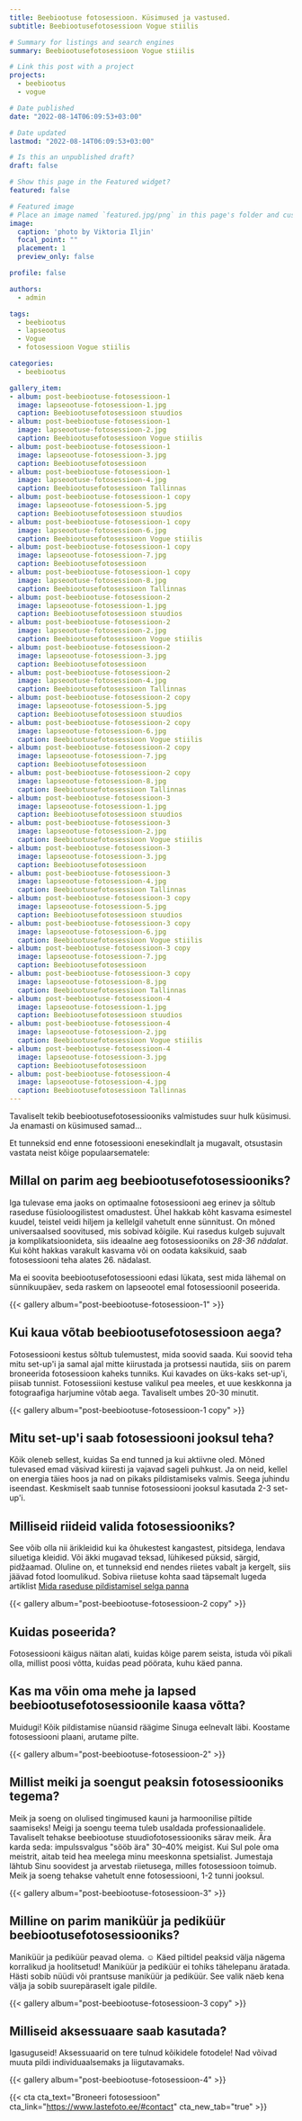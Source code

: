 ```yaml
---
title: Beebiootuse fotosessioon. Küsimused ja vastused.
subtitle: Beebiootusefotosessioon Vogue stiilis

# Summary for listings and search engines
summary: Beebiootusefotosessioon Vogue stiilis

# Link this post with a project
projects: 
  - beebiootus
  - vogue

# Date published
date: "2022-08-14T06:09:53+03:00"

# Date updated
lastmod: "2022-08-14T06:09:53+03:00"

# Is this an unpublished draft?
draft: false

# Show this page in the Featured widget?
featured: false

# Featured image
# Place an image named `featured.jpg/png` in this page's folder and customize its options here.
image:
  caption: 'photo by Viktoria Iljin'
  focal_point: ""
  placement: 1
  preview_only: false

profile: false

authors:
  - admin

tags:
  - beebiootus
  - lapseootus
  - Vogue
  - fotosessioon Vogue stiilis

categories:
  - beebiootus

gallery_item:
- album: post-beebiootuse-fotosessioon-1
  image: lapseootuse-fotosessioon-1.jpg
  caption: Beebiootusefotosessioon stuudios
- album: post-beebiootuse-fotosessioon-1
  image: lapseootuse-fotosessioon-2.jpg
  caption: Beebiootusefotosessioon Vogue stiilis
- album: post-beebiootuse-fotosessioon-1
  image: lapseootuse-fotosessioon-3.jpg
  caption: Beebiootusefotosessioon
- album: post-beebiootuse-fotosessioon-1
  image: lapseootuse-fotosessioon-4.jpg
  caption: Beebiootusefotosessioon Tallinnas
- album: post-beebiootuse-fotosessioon-1 copy
  image: lapseootuse-fotosessioon-5.jpg
  caption: Beebiootusefotosessioon stuudios
- album: post-beebiootuse-fotosessioon-1 copy
  image: lapseootuse-fotosessioon-6.jpg
  caption: Beebiootusefotosessioon Vogue stiilis
- album: post-beebiootuse-fotosessioon-1 copy
  image: lapseootuse-fotosessioon-7.jpg
  caption: Beebiootusefotosessioon
- album: post-beebiootuse-fotosessioon-1 copy
  image: lapseootuse-fotosessioon-8.jpg
  caption: Beebiootusefotosessioon Tallinnas
- album: post-beebiootuse-fotosessioon-2
  image: lapseootuse-fotosessioon-1.jpg
  caption: Beebiootusefotosessioon stuudios
- album: post-beebiootuse-fotosessioon-2
  image: lapseootuse-fotosessioon-2.jpg
  caption: Beebiootusefotosessioon Vogue stiilis
- album: post-beebiootuse-fotosessioon-2
  image: lapseootuse-fotosessioon-3.jpg
  caption: Beebiootusefotosessioon
- album: post-beebiootuse-fotosessioon-2
  image: lapseootuse-fotosessioon-4.jpg
  caption: Beebiootusefotosessioon Tallinnas
- album: post-beebiootuse-fotosessioon-2 copy
  image: lapseootuse-fotosessioon-5.jpg
  caption: Beebiootusefotosessioon stuudios
- album: post-beebiootuse-fotosessioon-2 copy
  image: lapseootuse-fotosessioon-6.jpg
  caption: Beebiootusefotosessioon Vogue stiilis
- album: post-beebiootuse-fotosessioon-2 copy
  image: lapseootuse-fotosessioon-7.jpg
  caption: Beebiootusefotosessioon
- album: post-beebiootuse-fotosessioon-2 copy
  image: lapseootuse-fotosessioon-8.jpg
  caption: Beebiootusefotosessioon Tallinnas
- album: post-beebiootuse-fotosessioon-3
  image: lapseootuse-fotosessioon-1.jpg
  caption: Beebiootusefotosessioon stuudios
- album: post-beebiootuse-fotosessioon-3
  image: lapseootuse-fotosessioon-2.jpg
  caption: Beebiootusefotosessioon Vogue stiilis
- album: post-beebiootuse-fotosessioon-3
  image: lapseootuse-fotosessioon-3.jpg
  caption: Beebiootusefotosessioon
- album: post-beebiootuse-fotosessioon-3
  image: lapseootuse-fotosessioon-4.jpg
  caption: Beebiootusefotosessioon Tallinnas
- album: post-beebiootuse-fotosessioon-3 copy
  image: lapseootuse-fotosessioon-5.jpg
  caption: Beebiootusefotosessioon stuudios
- album: post-beebiootuse-fotosessioon-3 copy
  image: lapseootuse-fotosessioon-6.jpg
  caption: Beebiootusefotosessioon Vogue stiilis
- album: post-beebiootuse-fotosessioon-3 copy
  image: lapseootuse-fotosessioon-7.jpg
  caption: Beebiootusefotosessioon 
- album: post-beebiootuse-fotosessioon-3 copy
  image: lapseootuse-fotosessioon-8.jpg
  caption: Beebiootusefotosessioon Tallinnas
- album: post-beebiootuse-fotosessioon-4
  image: lapseootuse-fotosessioon-1.jpg
  caption: Beebiootusefotosessioon stuudios
- album: post-beebiootuse-fotosessioon-4
  image: lapseootuse-fotosessioon-2.jpg
  caption: Beebiootusefotosessioon Vogue stiilis
- album: post-beebiootuse-fotosessioon-4
  image: lapseootuse-fotosessioon-3.jpg
  caption: Beebiootusefotosessioon
- album: post-beebiootuse-fotosessioon-4
  image: lapseootuse-fotosessioon-4.jpg
  caption: Beebiootusefotosessioon Tallinnas
---
```

Tavaliselt tekib beebiootusefotosessiooniks valmistudes suur hulk küsimusi. Ja enamasti on küsimused samad...

Et tunneksid end enne fotosessiooni enesekindlalt ja mugavalt, otsustasin vastata neist kõige populaarsematele:

## Millal on parim aeg beebiootusefotosessiooniks?
Iga tulevase ema jaoks on optimaalne fotosessiooni aeg erinev ja sõltub raseduse füsioloogilistest omadustest. Ühel hakkab kõht kasvama esimestel kuudel, teistel veidi hiljem ja kellelgil vahetult enne sünnitust. On mõned universaalsed soovitused, mis sobivad kõigile. Kui rasedus kulgeb sujuvalt ja komplikatsioonideta, siis ideaalne aeg fotosessiooniks on _28-36 nädalat_. Kui kõht hakkas varakult kasvama või on oodata kaksikuid, saab fotosessiooni teha alates 26. nädalast.

Ma ei soovita beebiootusefotosessiooni edasi lükata, sest mida lähemal on sünnikuupäev, seda raskem on lapseootel emal fotosessioonil poseerida.

{{< gallery album="post-beebiootuse-fotosessioon-1" >}}

## Kui kaua võtab beebiootusefotosessioon aega?
Fotosessiooni kestus sõltub tulemustest, mida soovid saada. Kui soovid teha mitu set-up'i ja samal ajal mitte kiirustada ja protsessi nautida, siis on parem broneerida fotosessioon kaheks tunniks. Kui kavades on üks-kaks set-up'i, piisab tunnist.
Fotosessiioni kestuse valikul pea meeles, et uue keskkonna ja fotograafiga harjumine võtab aega. Tavaliselt umbes 20-30 minutit.

{{< gallery album="post-beebiootuse-fotosessioon-1 copy" >}}

## Mitu set-up'i saab fotosessiooni jooksul teha?
Kõik oleneb sellest, kuidas Sa end tunned ja kui aktiivne oled. Mõned tulevased emad väsivad kiiresti ja vajavad sageli puhkust. Ja on neid, kellel on energia täies hoos ja nad on pikaks pildistamiseks valmis. Seega juhindu iseendast. Keskmiselt saab tunnise fotosessiooni jooksul kasutada 2-3 set-up'i.

## Milliseid riideid valida fotosessiooniks?
See võib olla nii ärikleidid kui ka õhukestest kangastest, pitsidega, lendava siluetiga kleidid. Või äkki mugavad teksad, lühikesed püksid, särgid, pidžaamad. Oluline on, et tunneksid end nendes riietes vabalt ja kergelt, siis jäävad fotod loomulikud. Sobiva riietuse kohta saad täpsemalt lugeda artiklist [Mida raseduse pildistamisel selga panna](https://www.lastefoto.ee/post/mida-beebiootuse-fotosessioonile-selga-panna/)

{{< gallery album="post-beebiootuse-fotosessioon-2 copy" >}}

## Kuidas poseerida?
Fotosessiooni käigus näitan alati, kuidas kõige parem seista, istuda või pikali olla, millist poosi võtta, kuidas pead pöörata, kuhu käed panna.

## Kas ma võin oma mehe ja lapsed beebiootusefotosessioonile kaasa võtta?
Muidugi! Kõik pildistamise nüansid räägime Sinuga eelnevalt läbi. Koostame fotosessiooni plaani, arutame pilte.

{{< gallery album="post-beebiootuse-fotosessioon-2" >}}

## Millist meiki ja soengut peaksin fotosessiooniks tegema?
Meik ja soeng on olulised tingimused kauni ja harmoonilise piltide saamiseks! Meigi ja soengu teema tuleb usaldada professionaalidele. Tavaliselt tehakse beebiootuse stuudiofotosessiooniks särav meik. Ära karda seda: impulssvalgus "sööb ära" 30–40% meigist. Kui Sul pole oma meistrit, aitab teid hea meelega minu meeskonna spetsialist. Jumestaja lähtub Sinu soovidest ja arvestab riietusega, milles fotosessioon toimub. Meik ja soeng tehakse vahetult enne fotosessiooni, 1-2 tunni jooksul.

{{< gallery album="post-beebiootuse-fotosessioon-3" >}}

## Milline on parim maniküür ja pediküür beebiootusefotosessiooniks?
Maniküür ja pediküür peavad olema. ☺️ Käed piltidel peaksid välja nägema korralikud ja hoolitsetud! Maniküür ja pediküür ei tohiks tähelepanu äratada. Hästi sobib nüüdi või prantsuse maniküür ja pediküür. See valik näeb kena välja ja sobib suurepäraselt igale pildile.

{{< gallery album="post-beebiootuse-fotosessioon-3 copy" >}}

## Milliseid aksessuaare saab kasutada?
Igasuguseid! Aksessuaarid on tere tulnud kõikidele fotodele! Nad võivad muuta pildi individuaalsemaks ja liigutavamaks.

{{< gallery album="post-beebiootuse-fotosessioon-4" >}}

{{< cta cta_text="Broneeri fotosessioon" cta_link="https://www.lastefoto.ee/#contact" cta_new_tab="true" >}}